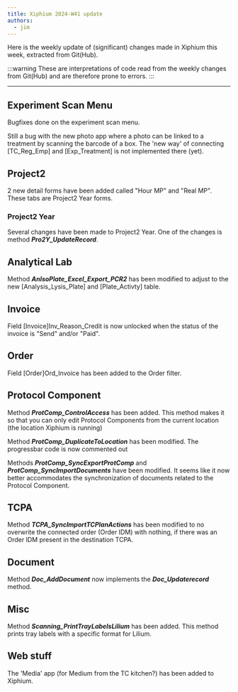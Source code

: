 ```yaml
---
title: Xiphium 2024-W41 update
authors:
  - jim
---
```


Here is the weekly update of (significant) changes made in Xiphium this week, extracted from Git(Hub).

:::warning
These are interpretations of code read from the weekly changes from Git(Hub) and are therefore prone to errors.
:::

<!--truncate-->

---
## Experiment Scan Menu
Bugfixes done on the experiment scan menu. 

Still a bug with the new photo app where a photo can be linked to a treatment by scanning the barcode of a box. The 'new way' of connecting [TC_Reg_Emp] and [Exp_Treatment] is not implemented there (yet).

## Project2

2 new detail forms have been added called "Hour MP" and "Real MP". These tabs are Project2 Year forms.

### Project2 Year
Several changes have been made to Project2 Year. One of the changes is method ***Pro2Y_UpdateRecord***.

## Analytical Lab
Method ***AnIsoPlate_Excel_Export_PCR2*** has been modified to adjust to the new [Analysis_Lysis_Plate] and [Plate_Activty] table.

## Invoice
Field [Invoice]Inv_Reason_Credit is now unlocked when the status of the invoice is "Send" and/or "Paid".

## Order
Field [Order]Ord_Invoice has been added to the Order filter.

## Protocol Component
Method ***ProtComp_ControlAccess*** has been added. This method makes it so that you can only edit Protocol Components from the current location (the location Xiphium is running)

Method ***ProtComp_DuplicateToLocation*** has been modified. The progressbar code is now commented out

Methods ***ProtComp_SyncExportProtComp*** and ***ProtComp_SyncImportDocuments*** have been modified. It seems like it now better accommodates the synchronization of documents related to the Protocol Component.

## TCPA
Method ***TCPA_SyncImportTCPlanActions*** has been modified to no overwrite the connected order (Order IDM) with nothing, if there was an Order IDM present in the destination TCPA.

## Document
Method ***Doc_AddDocument*** now implements the ***Doc_Updaterecord*** method.

## Misc
Method ***Scanning_PrintTrayLabelsLilium*** has been added. This method prints tray labels with a specific format for Lilium.

## Web stuff
The 'Media' app (for Medium from the TC kitchen?) has been added to Xiphium.